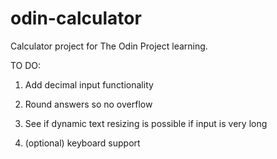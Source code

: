# odin-calculator
Calculator project for The Odin Project learning.

TO DO:

1.  Add decimal input functionality

2.  Round answers so no overflow

3.  See if dynamic text resizing is possible if input is very long

4. (optional) keyboard support
